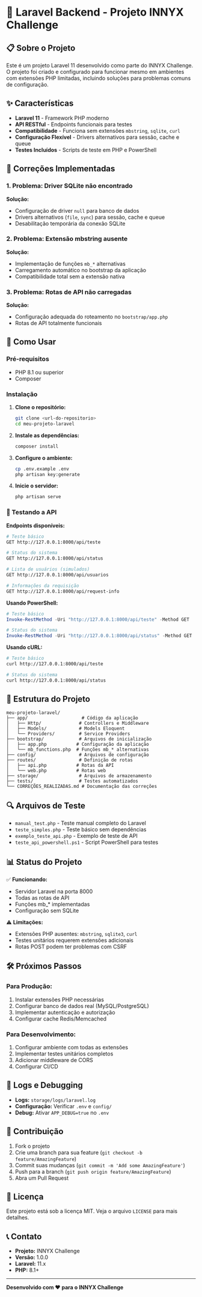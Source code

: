 # 🚀 Laravel Backend - Projeto INNYX Challenge

## 📋 Sobre o Projeto

Este é um projeto Laravel 11 desenvolvido como parte do INNYX Challenge. O projeto foi criado e configurado para funcionar mesmo em ambientes com extensões PHP limitadas, incluindo soluções para problemas comuns de configuração.

## ✨ Características

- **Laravel 11** - Framework PHP moderno
- **API RESTful** - Endpoints funcionais para testes
- **Compatibilidade** - Funciona sem extensões `mbstring`, `sqlite`, `curl`
- **Configuração Flexível** - Drivers alternativos para sessão, cache e queue
- **Testes Incluídos** - Scripts de teste em PHP e PowerShell

## 🔧 Correções Implementadas

### 1. Problema: Driver SQLite não encontrado
**Solução:**
- Configuração de driver `null` para banco de dados
- Drivers alternativos (`file`, `sync`) para sessão, cache e queue
- Desabilitação temporária da conexão SQLite

### 2. Problema: Extensão mbstring ausente
**Solução:**
- Implementação de funções `mb_*` alternativas
- Carregamento automático no bootstrap da aplicação
- Compatibilidade total sem a extensão nativa

### 3. Problema: Rotas de API não carregadas
**Solução:**
- Configuração adequada do roteamento no `bootstrap/app.php`
- Rotas de API totalmente funcionais

## 🚀 Como Usar

### Pré-requisitos
- PHP 8.1 ou superior
- Composer

### Instalação

1. **Clone o repositório:**
   ```bash
   git clone <url-do-repositorio>
   cd meu-projeto-laravel
   ```

2. **Instale as dependências:**
   ```bash
   composer install
   ```

3. **Configure o ambiente:**
   ```bash
   cp .env.example .env
   php artisan key:generate
   ```

4. **Inicie o servidor:**
   ```bash
   php artisan serve
   ```

### 🧪 Testando a API

**Endpoints disponíveis:**

```bash
# Teste básico
GET http://127.0.0.1:8000/api/teste

# Status do sistema
GET http://127.0.0.1:8000/api/status

# Lista de usuários (simulados)
GET http://127.0.0.1:8000/api/usuarios

# Informações da requisição
GET http://127.0.0.1:8000/api/request-info
```

**Usando PowerShell:**
```powershell
# Teste básico
Invoke-RestMethod -Uri "http://127.0.0.1:8000/api/teste" -Method GET

# Status do sistema
Invoke-RestMethod -Uri "http://127.0.0.1:8000/api/status" -Method GET
```

**Usando cURL:**
```bash
# Teste básico
curl http://127.0.0.1:8000/api/teste

# Status do sistema
curl http://127.0.0.1:8000/api/status
```

## 📁 Estrutura do Projeto

```
meu-projeto-laravel/
├── app/                    # Código da aplicação
│   ├── Http/              # Controllers e Middleware
│   ├── Models/            # Models Eloquent
│   └── Providers/         # Service Providers
├── bootstrap/             # Arquivos de inicialização
│   ├── app.php           # Configuração da aplicação
│   └── mb_functions.php  # Funções mb_* alternativas
├── config/                # Arquivos de configuração
├── routes/                # Definição de rotas
│   ├── api.php           # Rotas da API
│   └── web.php           # Rotas web
├── storage/               # Arquivos de armazenamento
├── tests/                 # Testes automatizados
└── CORREÇÕES_REALIZADAS.md # Documentação das correções
```

## 🔍 Arquivos de Teste

- `manual_test.php` - Teste manual completo do Laravel
- `teste_simples.php` - Teste básico sem dependências
- `exemplo_teste_api.php` - Exemplo de teste de API
- `teste_api_powershell.ps1` - Script PowerShell para testes

## 📊 Status do Projeto

✅ **Funcionando:**
- Servidor Laravel na porta 8000
- Todas as rotas de API
- Funções mb_* implementadas
- Configuração sem SQLite

⚠️ **Limitações:**
- Extensões PHP ausentes: `mbstring`, `sqlite3`, `curl`
- Testes unitários requerem extensões adicionais
- Rotas POST podem ter problemas com CSRF

## 🛠️ Próximos Passos

### Para Produção:
1. Instalar extensões PHP necessárias
2. Configurar banco de dados real (MySQL/PostgreSQL)
3. Implementar autenticação e autorização
4. Configurar cache Redis/Memcached

### Para Desenvolvimento:
1. Configurar ambiente com todas as extensões
2. Implementar testes unitários completos
3. Adicionar middleware de CORS
4. Configurar CI/CD

## 📝 Logs e Debugging

- **Logs:** `storage/logs/laravel.log`
- **Configuração:** Verificar `.env` e `config/`
- **Debug:** Ativar `APP_DEBUG=true` no `.env`

## 🤝 Contribuição

1. Fork o projeto
2. Crie uma branch para sua feature (`git checkout -b feature/AmazingFeature`)
3. Commit suas mudanças (`git commit -m 'Add some AmazingFeature'`)
4. Push para a branch (`git push origin feature/AmazingFeature`)
5. Abra um Pull Request

## 📄 Licença

Este projeto está sob a licença MIT. Veja o arquivo `LICENSE` para mais detalhes.

## 📞 Contato

- **Projeto:** INNYX Challenge
- **Versão:** 1.0.0
- **Laravel:** 11.x
- **PHP:** 8.1+

---

**Desenvolvido com ❤️ para o INNYX Challenge**